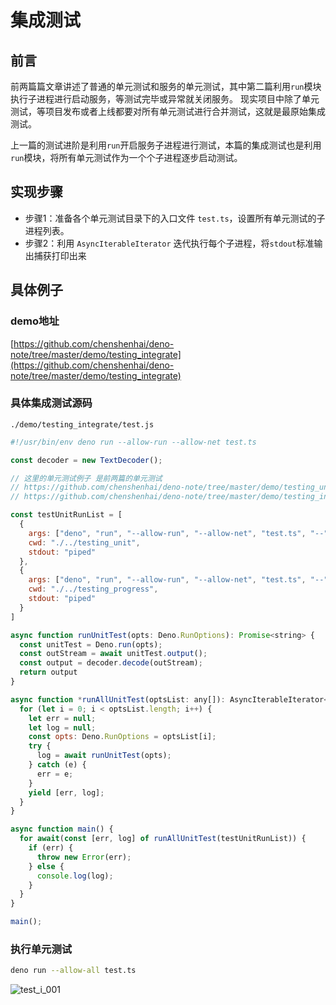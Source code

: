 # 集成测试

## 前言

前两篇篇文章讲述了普通的单元测试和服务的单元测试，其中第二篇利用`run`模块执行子进程进行启动服务，等测试完毕或异常就关闭服务。 现实项目中除了单元测试，等项目发布或者上线都要对所有单元测试进行合并测试，这就是最原始集成测试。

上一篇的测试进阶是利用`run`开启服务子进程进行测试，本篇的集成测试也是利用`run`模块，将所有单元测试作为一个个子进程逐步启动测试。

## 实现步骤

- 步骤1：准备各个单元测试目录下的入口文件 `test.ts`，设置所有单元测试的子进程列表。
- 步骤2：利用 `AsyncIterableIterator` 迭代执行每个子进程，将`stdout`标准输出捕获打印出来


## 具体例子

### demo地址

[https://github.com/chenshenhai/deno-note/tree/master/demo/testing_integrate](https://github.com/chenshenhai/deno-note/tree/master/demo/testing_integrate)

### 具体集成测试源码

`./demo/testing_integrate/test.js`

```js
#!/usr/bin/env deno run --allow-run --allow-net test.ts

const decoder = new TextDecoder();

// 这里的单元测试例子 是前两篇的单元测试
// https://github.com/chenshenhai/deno-note/tree/master/demo/testing_unit
// https://github.com/chenshenhai/deno-note/tree/master/demo/testing_integrate

const testUnitRunList = [
  {
    args: ["deno", "run", "--allow-run", "--allow-net", "test.ts", "--", ".", "--cors"],
    cwd: "./../testing_unit",
    stdout: "piped"
  },
  {
    args: ["deno", "run", "--allow-run", "--allow-net", "test.ts", "--", ".", "--cors"],
    cwd: "./../testing_progress",
    stdout: "piped"
  }
]

async function runUnitTest(opts: Deno.RunOptions): Promise<string> {
  const unitTest = Deno.run(opts);
  const outStream = await unitTest.output();
  const output = decoder.decode(outStream);
  return output
}

async function *runAllUnitTest(optsList: any[]): AsyncIterableIterator<any[]>{
  for (let i = 0; i < optsList.length; i++) {
    let err = null;
    let log = null;
    const opts: Deno.RunOptions = optsList[i];
    try {
      log = await runUnitTest(opts);
    } catch (e) {
      err = e;
    }
    yield [err, log];
  }
}

async function main() {
  for await(const [err, log] of runAllUnitTest(testUnitRunList)) {
    if (err) {
      throw new Error(err);
    } else {
      console.log(log);
    }
  }
}

main();

```

### 执行单元测试

```sh
deno run --allow-all test.ts
```

![test_i_001](https://user-images.githubusercontent.com/8216630/52529392-e9bf9000-2d2b-11e9-99e6-50892a56fb71.jpg)
